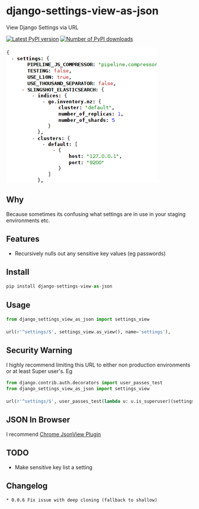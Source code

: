 # django-settings-view-as-json

View Django Settings via URL

[![Latest PyPI version](https://img.shields.io/pypi/v/django-settings-view-as-json.svg)](https://crate.io/packages/django-settings-view-as-json/)
[![Number of PyPI downloads](https://img.shields.io/pypi/dm/django-settings-view-as-json.svg)](https://crate.io/packages/django-settings-view-as-json/)

![](/screenshot.png?raw=true)

## Why

Because sometimes its confusing what settings are in use in your staging environments etc.

## Features

* Recursively nulls out any sensitive key values (eg passwords)

## Install

```python
pip install django-settings-view-as-json
```

## Usage

```python
from django_settings_view_as_json import settings_view

url(r'^settings/$', settings_view.as_view(), name='settings'),
```

## Security Warning

I highly recommend limiting this URL to either non production environments or at least Super user's. Eg

```python
from django.contrib.auth.decorators import user_passes_test
from django_settings_view_as_json import settings_view

url(r'^settings/$', user_passes_test(lambda u: u.is_superuser)(settings_view.as_view()), name='settings'),

```

## JSON In Browser

I recommend [Chrome JsonView Plugin](https://chrome.google.com/webstore/detail/jsonview/chklaanhfefbnpoihckbnefhakgolnmc)

## TODO

* Make sensitive key list a setting

## Changelog

    * 0.0.6 Fix issue with deep cloning (fallback to shallow)